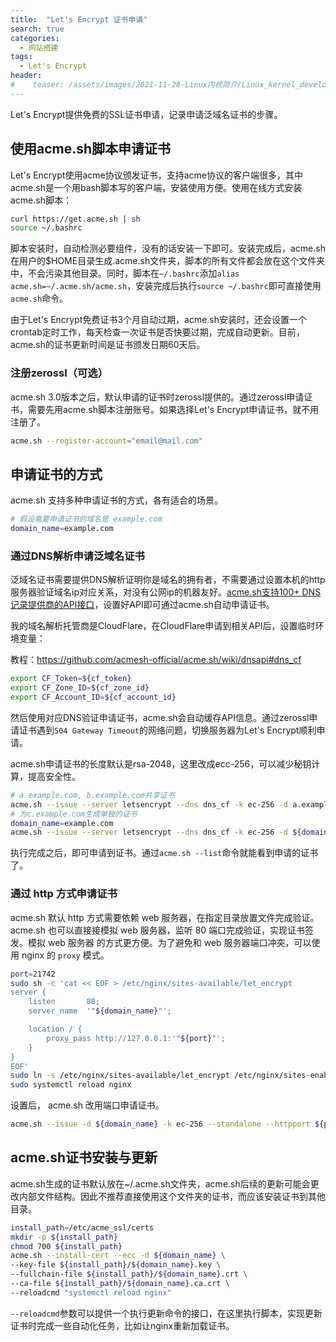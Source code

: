 ```yaml
---
title:  "Let's Encrypt 证书申请"
search: true
categories:
  - 网站搭建
tags:
  - Let's Encrypt
header:
#    teaser: /assets/images/2021-11-28-Linux内核简介/Linux_kernel_development.jpg
---
```


Let's Encrypt提供免费的SSL证书申请，记录申请泛域名证书的步骤。

## 使用acme.sh脚本申请证书

Let's Encrypt使用acme协议颁发证书，支持acme协议的客户端很多，其中acme.sh是一个用bash脚本写的客户端，安装使用方便。使用在线方式安装acme.sh脚本：

```bash
curl https://get.acme.sh | sh
source ~/.bashrc
```

脚本安装时，自动检测必要组件，没有的话安装一下即可。安装完成后，acme.sh在用户的$HOME目录生成.acme.sh文件夹，脚本的所有文件都会放在这个文件夹中，不会污染其他目录。同时，脚本在`~/.bashrc`添加`alias acme.sh=~/.acme.sh/acme.sh`，安装完成后执行`source ~/.bashrc`即可直接使用`acme.sh`命令。

由于Let's Encrypt免费证书3个月自动过期，acme.sh安装时，还会设置一个crontab定时工作，每天检查一次证书是否快要过期，完成自动更新。目前，acme.sh的证书更新时间是证书颁发日期60天后。

### 注册zerossl（可选）

acme.sh 3.0版本之后，默认申请的证书时zerossl提供的。通过zerossl申请证书，需要先用acme.sh脚本注册账号。如果选择Let's Encrypt申请证书，就不用注册了。

```bash
acme.sh --register-account="email@mail.com"
```

## 申请证书的方式

acme.sh 支持多种申请证书的方式，各有适合的场景。

```bash
# 假设需要申请证书的域名是 example.com
domain_name=example.com
```

### 通过DNS解析申请泛域名证书

泛域名证书需要提供DNS解析证明你是域名的拥有者，不需要通过设置本机的http服务器验证域名ip对应关系，对没有公网ip的机器友好。[acme.sh支持100+ DNS记录提供商的API接口](https://github.com/acmesh-official/acme.sh/wiki/dnsapi)，设置好API即可通过acme.sh自动申请证书。

我的域名解析托管商是CloudFlare，在CloudFlare申请到相关API后，设置临时环境变量：

教程：https://github.com/acmesh-official/acme.sh/wiki/dnsapi#dns_cf

```bash
export CF_Token=${cf_token}
export CF_Zone_ID=${cf_zone_id}
export CF_Account_ID=${cf_account_id}
```

然后使用对应DNS验证申请证书，acme.sh会自动缓存API信息。通过zerossl申请证书遇到`504 Gateway Timeout`的网络问题，切换服务器为Let's Encrypt顺利申请。

acme.sh申请证书的长度默认是rsa-2048，这里改成ecc-256，可以减少秘钥计算，提高安全性。

```bash
# a.example.com, b.example.com共享证书
acme.sh --issue --server letsencrypt --dns dns_cf -k ec-256 -d a.example.com -d b.example.com
# 为c.example.com生成单独的证书
domain_name=example.com
acme.sh --issue --server letsencrypt --dns dns_cf -k ec-256 -d ${domain_name}
```

执行完成之后，即可申请到证书。通过`acme.sh --list`命令就能看到申请的证书了。

### 通过 http 方式申请证书

acme.sh 默认 http 方式需要依赖 web 服务器，在指定目录放置文件完成验证。
acme.sh 也可以直接接模拟 web 服务器，监听 80 端口完成验证，实现证书签发。模拟 web 服务器
的方式更方便。为了避免和 web 服务器端口冲突，可以使用 nginx 的 `proxy` 模式。

```bash
port=21742
sudo sh -c 'cat << EOF > /etc/nginx/sites-available/let_encrypt
server {
    listen       80;
    server_name  '"${domain_name}"';

    location / {
        proxy_pass http://127.0.0.1:'"${port}"';
    }
}
EOF'
sudo ln -s /etc/nginx/sites-available/let_encrypt /etc/nginx/sites-enabled/let_encrypt
sudo systemctl reload nginx
```

设置后， acme.sh 改用端口申请证书。

```bash
acme.sh --issue -d ${domain_name} -k ec-256 --standalone --httpport ${port}
```

## acme.sh证书安装与更新

acme.sh生成的证书默认放在~/.acme.sh文件夹，acme.sh后续的更新可能会更改内部文件结构。因此不推荐直接使用这个文件夹的证书，而应该安装证书到其他目录。

```bash
install_path=/etc/acme_ssl/certs
mkdir -p ${install_path}
chmod 700 ${install_path}
acme.sh --install-cert --ecc -d ${domain_name} \
--key-file ${install_path}/${domain_name}.key \
--fullchain-file ${install_path}/${domain_name}.crt \
--ca-file ${install_path}/${domain_name}.ca.crt \
--reloadcmd "systemctl reload nginx"
```

`--reloadcmd`参数可以提供一个执行更新命令的接口，在这里执行脚本，实现更新证书时完成一些自动化任务，比如让nginx重新加载证书。


